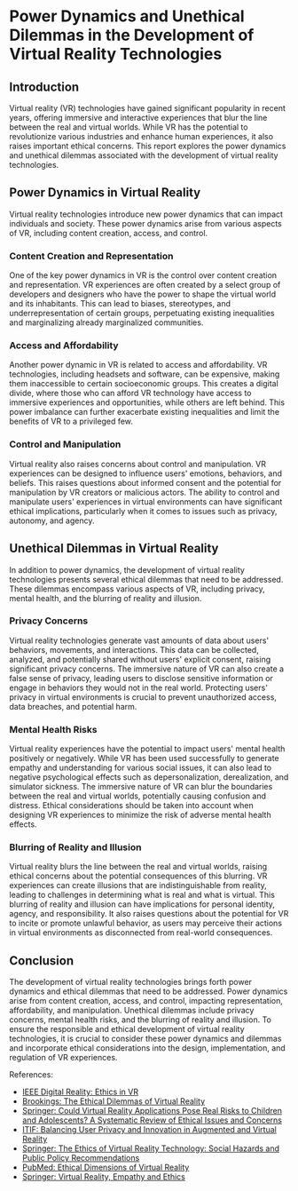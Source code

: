 # Power Dynamics and Unethical Dilemmas in the Development of Virtual Reality Technologies

## Introduction

Virtual reality (VR) technologies have gained significant popularity in recent years, offering immersive and interactive experiences that blur the line between the real and virtual worlds. While VR has the potential to revolutionize various industries and enhance human experiences, it also raises important ethical concerns. This report explores the power dynamics and unethical dilemmas associated with the development of virtual reality technologies.

## Power Dynamics in Virtual Reality

Virtual reality technologies introduce new power dynamics that can impact individuals and society. These power dynamics arise from various aspects of VR, including content creation, access, and control.

### Content Creation and Representation

One of the key power dynamics in VR is the control over content creation and representation. VR experiences are often created by a select group of developers and designers who have the power to shape the virtual world and its inhabitants. This can lead to biases, stereotypes, and underrepresentation of certain groups, perpetuating existing inequalities and marginalizing already marginalized communities.

### Access and Affordability

Another power dynamic in VR is related to access and affordability. VR technologies, including headsets and software, can be expensive, making them inaccessible to certain socioeconomic groups. This creates a digital divide, where those who can afford VR technology have access to immersive experiences and opportunities, while others are left behind. This power imbalance can further exacerbate existing inequalities and limit the benefits of VR to a privileged few.

### Control and Manipulation

Virtual reality also raises concerns about control and manipulation. VR experiences can be designed to influence users' emotions, behaviors, and beliefs. This raises questions about informed consent and the potential for manipulation by VR creators or malicious actors. The ability to control and manipulate users' experiences in virtual environments can have significant ethical implications, particularly when it comes to issues such as privacy, autonomy, and agency.

## Unethical Dilemmas in Virtual Reality

In addition to power dynamics, the development of virtual reality technologies presents several ethical dilemmas that need to be addressed. These dilemmas encompass various aspects of VR, including privacy, mental health, and the blurring of reality and illusion.

### Privacy Concerns

Virtual reality technologies generate vast amounts of data about users' behaviors, movements, and interactions. This data can be collected, analyzed, and potentially shared without users' explicit consent, raising significant privacy concerns. The immersive nature of VR can also create a false sense of privacy, leading users to disclose sensitive information or engage in behaviors they would not in the real world. Protecting users' privacy in virtual environments is crucial to prevent unauthorized access, data breaches, and potential harm.

### Mental Health Risks

Virtual reality experiences have the potential to impact users' mental health positively or negatively. While VR has been used successfully to generate empathy and understanding for various social issues, it can also lead to negative psychological effects such as depersonalization, derealization, and simulator sickness. The immersive nature of VR can blur the boundaries between the real and virtual worlds, potentially causing confusion and distress. Ethical considerations should be taken into account when designing VR experiences to minimize the risk of adverse mental health effects.

### Blurring of Reality and Illusion

Virtual reality blurs the line between the real and virtual worlds, raising ethical concerns about the potential consequences of this blurring. VR experiences can create illusions that are indistinguishable from reality, leading to challenges in determining what is real and what is virtual. This blurring of reality and illusion can have implications for personal identity, agency, and responsibility. It also raises questions about the potential for VR to incite or promote unlawful behavior, as users may perceive their actions in virtual environments as disconnected from real-world consequences.

## Conclusion

The development of virtual reality technologies brings forth power dynamics and ethical dilemmas that need to be addressed. Power dynamics arise from content creation, access, and control, impacting representation, affordability, and manipulation. Unethical dilemmas include privacy concerns, mental health risks, and the blurring of reality and illusion. To ensure the responsible and ethical development of virtual reality technologies, it is crucial to consider these power dynamics and dilemmas and incorporate ethical considerations into the design, implementation, and regulation of VR experiences.

References:

- [IEEE Digital Reality: Ethics in VR](https://digitalreality.ieee.org/publications/ethics-in-vr)
- [Brookings: The Ethical Dilemmas of Virtual Reality](https://www.brookings.edu/articles/the-ethical-dilemmas-of-virtual-reality/)
- [Springer: Could Virtual Reality Applications Pose Real Risks to Children and Adolescents? A Systematic Review of Ethical Issues and Concerns](https://link.springer.com/article/10.1007/s10055-021-00563-w)
- [ITIF: Balancing User Privacy and Innovation in Augmented and Virtual Reality](https://itif.org/publications/2021/03/04/balancing-user-privacy-and-innovation-augmented-and-virtual-reality/)
- [Springer: The Ethics of Virtual Reality Technology: Social Hazards and Public Policy Recommendations](https://link.springer.com/article/10.1007/s11948-017-9979-y)
- [PubMed: Ethical Dimensions of Virtual Reality](https://pubmed.ncbi.nlm.nih.gov/28942536/)
- [Springer: Virtual Reality, Empathy and Ethics](https://link.springer.com/chapter/10.1007/978-3-030-72907-3_2)